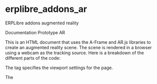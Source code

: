 # erplibre_addons_ar
ERPLibre addons augmented reality

Documentation Prototype AR

This is an HTML document that uses the A-Frame and AR.js libraries to create an augmented reality scene. The scene is rendered in a browser using a webcam as the tracking source. Here is a breakdown of the different parts of the code:

The <meta> tag specifies the viewport settings for the page.

The <script> tags load the necessary libraries for the AR scene, including A-Frame and AR.js, as well as two gesture detection scripts.
The <body> tag sets the margins and overflow for the page.
  
The <a-scene> tag is the root element for the AR scene. It includes various attributes that define the scene's settings, such as disabling the VR mode UI and loading screen, enabling the AR.js library, and specifying the tracking method and source type.
  
Inside the <a-scene> tag is an <a-marker> tag that defines the marker used for tracking. The type attribute is set to "pattern" and the preset attribute is set to "custom", indicating that a custom marker pattern is being used. The url attribute specifies the location of the marker pattern file, and the raycaster attribute specifies which objects should be affected by the raycaster component. The emitevents attribute is set to "true", which means the marker emits events that can be detected by other elements in the scene.
  
Inside the <a-marker> tag are three child elements: an <a-text> element, an <a-image> element, and two <a-sphere> elements. These are 3D objects that are positioned relative to the marker. The <a-text> element displays the text "Prototype AR" in yellow color, and is positioned above the marker. The <a-image> element displays an image and has a click event attached to it, which rotates the image when clicked. The <a-sphere> elements are colored spheres that also have a rotation animation.
The <a-entity> tag at the end of the scene defines the camera that is used to render the scene from the user's perspective.
Overall, this code creates a simple AR scene with a custom marker pattern, some 3D objects, and gesture detection.

Ar.js Documentation: https://ar-js-org.github.io/AR.js-Docs/
  
Ar.js Studio: https://ar-js-org.github.io/studio/
  
Github link to variety of examples: https://github.com/stemkoski/AR.js-examples
  
Variety of examples: https://stemkoski.github.io/AR.js-examples/index.html
  

# Tutorial
## Step by step
  
Step 1: Set up your project
To create an augmented reality scene, you'll need to have a web page with the A-Frame and AR.js libraries included. You can download these libraries from their respective websites and include them in your HTML file. Here's an example of how to include them using CDNs:

                <!DOCTYPE html>
                <html>
                  <head>
                    <meta charset="UTF-8">
                    <title>AR Scene</title>
                    <meta name="viewport" content="width=device-width, initial-scale=1.0">
                    <script src="https://aframe.io/releases/1.0.4/aframe.min.js"></script>
                    <script src="https://raw.githack.com/AR-js-org/AR.js/master/aframe/build/aframe-ar.js"></script>
                  </head>
                  <body>
                    <!-- Add a canvas element to apply the red-to-green camera filter -->
                    <canvas id="canvas"></canvas>
                    
                    <!-- AR scene code goes here -->
                  </body>
                </html>




Step 2: Set up the scene
  
Inside the body of your HTML file, you'll need to create an <a-scene> element that defines the AR scene. This element should have several attributes that specify the settings for the scene. Here's an example:

              <a-scene
                vr-mode-ui="enabled: false;"
                loading-screen="enabled: false;"
                arjs="trackingMethod: best; sourceType: webcam; debugUIEnabled: false;" embedded>
                <!-- AR scene content goes here -->
              </a-scene>
  
 
Step 3: Add a marker
  
Next, you need to define a marker that will be used to track the AR content. In this example, the marker is defined using an <a-marker> element with a pattern type. The marker is also given an ID of "animated-marker" for reference later on. Additionally, the marker has a URL that points to an image file that is used to detect the marker in the real world. The marker also has a raycaster attribute that specifies which objects the cursor will intersect with, and emitevents attribute that enables the marker to emit events, and a cursor attribute that specifies the type of cursor to use. Finally, the <a-marker> element has several child elements including an <a-text> element, an <a-image> element, and two <a-sphere> elements.
  
                    <a-marker
                      id="animated-marker"
                      type="pattern"
                      preset="custom"
                      url="assets/marker.patt"
                      raycaster="objects: .clickable"
                      emitevents="true"
                      cursor="fuse: false; rayOrigin: mouse;"
                      id="markerA">
                     <!-- Marker content goes here -->
                    </a-marker>

Step 4: Add content to the marker
Inside the <a-marker> element, you can add any 3D elements that you want to display when the marker is detected. In this example, an <a-text> element with the value "Prototype AR" is added, along with an <a-image> element that displays an image, and two <a-sphere> elements that are colored blue and red respectively. The <a-image> element also has a rotation animation that rotates the image around its Y-axis.

            <a-marker >
                <!-- Add text element -->
                <a-text value="Prototype AR"
                    gesture-detector
                    color="yellow"
                    position="0 30 0"
                    rotation="-90 0 0"
                    scale="5 5 5"
                    font="https://cdn.aframe.io/fonts/Roboto-msdf.json">
                </a-text>

                <!-- Add image element -->
                <a-image
                    src="assets/asset.png"
                    scale="3 1 1"
                    class="clickable"
                    rotation="-180 0 0"
                    gesture-handler
                    animation="property: rotation; to: 0 180 0; loop: true; easing: linear">
                </a-image>



                <!-- Add sphere elements -->
                <a-sphere position="1.5" color="blue" radius ="0.15" gesture-handler>
                    <a-animation
                        attribute="color"
                        dur="10000"
                        from="blue"
                        to="orange"
                        repeat="indefinite">
                    </a-animation>
                </a-sphere>
                
                <a-sphere position="-1.5" color="red" radius ="0.15" gesture-handler>
                    <a-animation
                        attribute=" color"
                        dur="10000"
                        from="red"
                        to="green"
                        repeat="indefinite">
                    </a-animation>
                </a-sphere>
            </a-marker>

Step 5: Add a camera
  
To view the AR scene, you need to add a camera entity to the <a-scene> element. This can be done using the <a-entity> element with the camera attribute:

            <a-entity camera></a-entity>


Step 6: Add gesture detection and handling
  
To enable gesture detection and handling in the AR scene, you need to include the gesture detector and handler scripts. These scripts are included using two <script> elements that link to the gesture-detector.js and gesture-handler.js files respectively. Additionally, the <a-scene> element has a gesture-detector attribute that enables gesture detection and a gesture-handler attribute that enables gesture handling.



## Ar.js Code Generator
### All of the images are located in the Word document, so you can follow the generator tutorial step-by-step

Step 1: Go to the following link: https://ar-js-org.github.io/AR.js-Docs/

Step 2: Choose the "Marker-based" option and click on "Start Building."
 
Step 3: Upload an image of the marker you want to use, and make sure to download it for future reference.
 
Step 4: Choose the content that you want your marker to display.
 
Step 5: Download the package. 

Step 6: Export your project to GitHub so that you can use it on other platforms with GitHub Pages. Make sure that the main HTML file is named "index.html." 

Step 7: Go to "Settings" in the top right of the repository.
 
Step 8: Click on the "Pages" tab.
 
Step 9: Choose the main branch in the branch options and click on "Save."
 
Step 10: Choose a custom domain name and click on "Save."
 
Step 11: Click on the generated link to access the website.
 
Step 12: Log in to GitHub from other platforms and navigate to the generated link above. Display the downloaded marker in front of your camera to see the results.


## Red to Green Camera Filter
### Here is the JavaScript code that applies a red-to-green filter to the camera feed

            // Add event listener to run the function when the DOM content is fully loaded
            document.addEventListener('DOMContentLoaded', function() {
              // Get the canvas element and its 2D context
              const canvas = document.getElementById('canvas');
              const context = canvas.getContext('2d');

              // Check if the browser supports mediaDevices and getUserMedia
              if (navigator.mediaDevices && navigator.mediaDevices.getUserMedia) {
                // Request access to the user's webcam
                navigator.mediaDevices.getUserMedia({ video: true })
                  .then(function(stream) {
                    // Create a video element and set its source to the webcam stream
                    const video = document.createElement('video');
                    video.srcObject = stream;
                    video.play();
                    // Call updateCanvas function with the video element
                    updateCanvas(video);
                  });
              }

              // Function to update the canvas with the video feed and apply the filter
              function updateCanvas(video) {
                // Set the canvas dimensions to match the window dimensions
                canvas.width = window.innerWidth;
                canvas.height = window.innerHeight;

                // Check if the video has enough data to be displayed
                if (video.readyState === video.HAVE_ENOUGH_DATA) {
                  // Draw the video frame on the canvas
                  context.drawImage(video, 0, 0, canvas.width, canvas.height);

                  // Get the image data from the canvas
                  const imageData = context.getImageData(0, 0, canvas.width, canvas.height);
                  const data = imageData.data;

                  // Iterate through the image data (RGBA values)
                  for (let i = 0; i < data.length; i += 4) {
                    // Get the red, green, and blue values of the current pixel
                    const red = data[i];
                    const green = data[i + 1];
                    const blue = data[i + 2];

                    // Set the threshold for detecting red color
                    const threshold = 65;

                    // Check if the red value is greater than the green and blue values by the threshold
                    if (red > green + threshold && red > blue + threshold) {
                      // Change the pixel color to green (R=0, G=255, B=0)
                      data[i] = 0;
                      data[i + 1] = 255;
                      data[i + 2] = 0;
                    }
                  }

                  // Put the modified image data back on the canvas
                  context.putImageData(imageData, 0, 0);
                }

                // Request the browser to call the updateCanvas function on the next animation frame
                requestAnimationFrame(() => updateCanvas(video));
              }
            });

